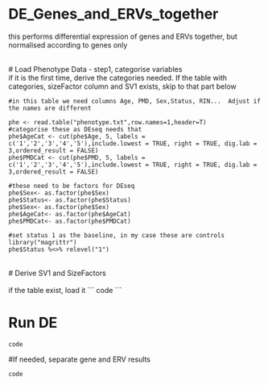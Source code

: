 # DE_Genes_and_ERVs_together
this performs differential expression of genes and ERVs together, but normalised according to genes only

<br>
# Load Phenotype Data - step1, categorise variables
<br> if it is the first time, derive the categories needed.  If the table with categories, sizeFactor column and SV1 exists, skip to that part below <br>

```
#in this table we need columns Age, PMD, Sex,Status, RIN...  Adjust if the names are different

phe <- read.table("phenotype.txt",row.names=1,header=T) 
#categorise these as DEseq needs that
phe$AgeCat <- cut(phe$Age, 5, labels = c('1','2','3','4','5'),include.lowest = TRUE, right = TRUE, dig.lab = 3,ordered_result = FALSE)
phe$PMDCat <- cut(phe$PMD, 5, labels = c('1','2','3','4','5'),include.lowest = TRUE, right = TRUE, dig.lab = 3,ordered_result = FALSE)

#these need to be factors for DEseq
phe$Sex<- as.factor(phe$Sex)
phe$Status<- as.factor(phe$Status)
phe$Sex<- as.factor(phe$Sex)
phe$AgeCat<- as.factor(phe$AgeCat)
phe$PMDCat<- as.factor(phe$PMDCat)

#set status 1 as the baseline, in my case these are controls
library("magrittr")
phe$Status %<>% relevel("1")
```
<br>
# Derive SV1 and SizeFactors

<br>


<br>
if the table exist, load it
```
code
```

# Run DE
```
code
```

#If needed, separate gene and ERV results
```
code
```
